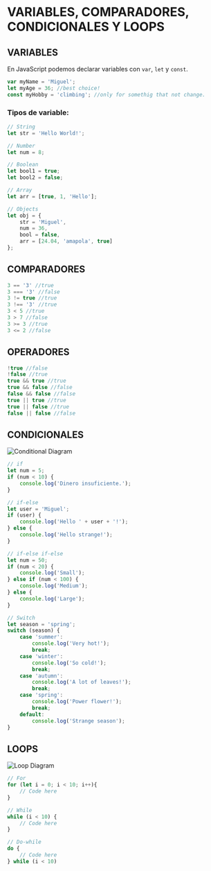 # VARIABLES, COMPARADORES, CONDICIONALES Y LOOPS

## VARIABLES
En JavaScript podemos declarar variables con `var`, `let` y `const`.
```javascript
var myName = 'Miguel';
let myAge = 36; //best choice!
const myHobby = 'climbing'; //only for somethig that not change.
```

### Tipos de variable:
```javascript
// String
let str = 'Hello World!';

// Number
let num = 8;

// Boolean
let bool1 = true;
let bool2 = false;

// Array
let arr = [true, 1, 'Hello'];

// Objects
let obj = {
    str = 'Miguel',
    num = 36,
    bool = false,
    arr = [24.04, 'amapola', true]
};
```

## COMPARADORES
```javascript
3 == '3' //true
3 === '3' //false
3 != true //true
3 !== '3' //true
3 < 5 //true
3 > 7 //false
3 >= 3 //true
3 <= 2 //false
```

## OPERADORES
```javascript
!true //false
!false //true
true && true //true
true && false //false
false && false //false
true || true //true
true || false //true
false || false //false
```

## CONDICIONALES
![Conditional Diagram](/images/conditional.jpg)
```javascript
// if
let num = 5;
if (num < 10) {
    console.log('Dinero insuficiente.');
}

// if-else
let user = 'Miguel';
if (user) {
    console.log('Hello ' + user + '!');
} else {
    console.log('Hello strange!');
}

// if-else if-else
let num = 50;
if (num < 20) {
    console.log('Small');
} else if (num < 100) {
    console.log('Medium');
} else {
    console.log('Large');
}

// Switch
let season = 'spring';
switch (season) {
    case 'summer':
        console.log('Very hot!');
        break;
    case 'winter':
        console.log('So cold!');
        break;
    case 'autumn':
        console.log('A lot of leaves!');
        break;
    case 'spring':
        console.log('Power flower!');
        break;
    default:
        console.log('Strange season');
}
```

## LOOPS
![Loop Diagram](/images/loop.jpg)
```javascript
// For
for (let i = 0; i < 10; i++){
    // Code here
}

// While
while (i < 10) {
    // Code here
}

// Do-while
do {
    // Code here
} while (i < 10)
```